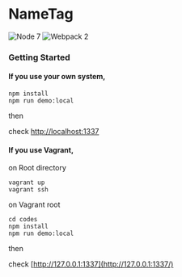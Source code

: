 # NameTag

![Node 7](https://img.shields.io/badge/node-7.10.x-green.svg)
![Webpack 2](https://img.shields.io/badge/webpack-3.6.x-green.svg)

### Getting Started

#### If you use your own system,

```
npm install
npm run demo:local
```
then

check [http://localhost:1337](http://localhost:3000/)

#### If you use Vagrant,

on Root directory

```
vagrant up
vagrant ssh
```

on Vagrant root

```
cd codes
npm install
npm run demo:local
```

then

check [http://127.0.0.1:1337](http://127.0.0.1:1337/)
